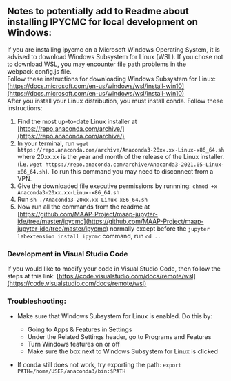 ## Notes to potentially add to Readme about installing IPYCMC for local development on Windows:
If you are installing ipycmc on a Microsoft Windows Operating System, it is advised to download Windows Subsystem for Linux (WSL). If you chose not to download WSL, you may encounter file path problems in the webpack.config.js file. <br>
Follow these instructions for downloading Windows Subsystem for Linux: <br>
[https://docs.microsoft.com/en-us/windows/wsl/install-win10](https://docs.microsoft.com/en-us/windows/wsl/install-win10) <br>
After you install your Linux distribution, you must install conda. Follow these instructions: <br>
1. Find the most up-to-date Linux installer at [https://repo.anaconda.com/archive/](https://repo.anaconda.com/archive/)
2. In your terminal, run `wget https://repo.anaconda.com/archive/Anaconda3-20xx.xx-Linux-x86_64.sh` where 20xx.xx is the year and month of the release of the Linux installer. (i.e.  `wget https://repo.anaconda.com/archive/Anaconda3-2021.05-Linux-x86_64.sh`). To run this command you may need to disconnect from a VPN.
3. Give the downloaded file executive permissions by runnning: `chmod +x Anaconda3-20xx.xx-Linux-x86_64.sh`
4. Run `sh ./Anaconda3-20xx.xx-Linux-x86_64.sh`
5. Now run all the commands from the readme at [https://github.com/MAAP-Project/maap-jupyter-ide/tree/master/ipycmc](https://github.com/MAAP-Project/maap-jupyter-ide/tree/master/ipycmc) normally except before the `jupyter labextension install ipycmc` command, run `cd ..`
    
### Development in Visual Studio Code
If you would like to modify your code in Visual Studio Code, then follow the steps at this link: [https://code.visualstudio.com/docs/remote/wsl](https://code.visualstudio.com/docs/remote/wsl)

### Troubleshooting:
* Make sure that Windows Subsystem for Linux is enabled. Do this by:
    * Going to Apps & Features in Settings
    * Under the Related Settings header, go to Programs and Features
	* Turn Windows features on or off
  * Make sure the box next to Windows Subsystem for Linux is clicked

* If conda still does not work, try exporting the path: `export PATH=/home/USER/anaconda3/bin:$PATH`
